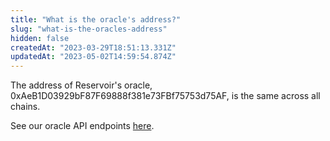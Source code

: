 ```yaml
---
title: "What is the oracle's address?"
slug: "what-is-the-oracles-address"
hidden: false
createdAt: "2023-03-29T18:51:13.331Z"
updatedAt: "2023-05-02T14:59:54.874Z"
---
```

The address of Reservoir's oracle, 0xAeB1D03929bF87F69888f381e73FBf75753d75AF, is the same across all chains.

See our oracle API endpoints [here](https://docs.reservoir.tools/reference/introduction-1).